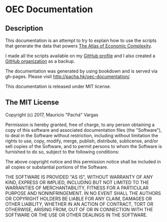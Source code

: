 # OEC Documentation

## Description

This documentation is an attempt to try to explain how to use the scripts that generate the data that powers [The Atlas of Economic Complexity](https://atlas.media.mit.edu/). 

I made all the scripts available on my [GitHub profile](https://github.com/pachamaltese) and I also created a [GitHub organization](https://github.com/observatory-economic-complexity/) as a backup.

The documentation was generated by using bookdown and is served via gh-pages. Please visit http://pacha.hk/oec-documentation/.

This documentation is released under MIT license.

## The MIT License

Copyright (c) 2017, Mauricio "Pachá" Vargas

Permission is hereby granted, free of charge, to any person obtaining
a copy of this software and associated documentation files (the
"Software"), to deal in the Software without restriction, including
without limitation the rights to use, copy, modify, merge, publish,
distribute, sublicense, and/or sell copies of the Software, and to
permit persons to whom the Software is furnished to do so, subject to
the following conditions:

The above copyright notice and this permission notice shall be
included in all copies or substantial portions of the Software.

THE SOFTWARE IS PROVIDED "AS IS", WITHOUT WARRANTY OF ANY KIND,
EXPRESS OR IMPLIED, INCLUDING BUT NOT LIMITED TO THE WARRANTIES OF
MERCHANTABILITY, FITNESS FOR A PARTICULAR PURPOSE AND
NONINFRINGEMENT. IN NO EVENT SHALL THE AUTHORS OR COPYRIGHT HOLDERS BE
LIABLE FOR ANY CLAIM, DAMAGES OR OTHER LIABILITY, WHETHER IN AN ACTION
OF CONTRACT, TORT OR OTHERWISE, ARISING FROM, OUT OF OR IN CONNECTION
WITH THE SOFTWARE OR THE USE OR OTHER DEALINGS IN THE SOFTWARE.

